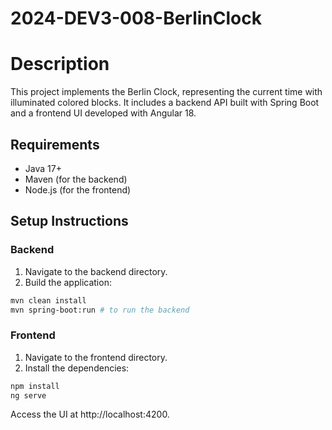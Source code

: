 # 2024-DEV3-008-BerlinClock

# Description 
This project implements the Berlin Clock, representing the current time with illuminated colored blocks. It includes a backend API built with Spring Boot and a frontend UI developed with Angular 18.


## Requirements
- Java 17+
- Maven (for the backend)
- Node.js (for the frontend)

## Setup Instructions

### Backend
1. Navigate to the backend directory.
2. Build the application:
  ```bash
mvn clean install 
mvn spring-boot:run # to run the backend
```

### Frontend
1. Navigate to the frontend directory. 
2. Install the dependencies:
````bash
npm install
ng serve
````
Access the UI at http://localhost:4200.